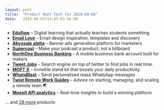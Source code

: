 ```yaml
---
layout: post
title:  "Product Hunt Tech for 2019-09-04"
date:   2019-09-05T14:05:03-04:00
---
```


* **[Eduflow](https://www.producthunt.com/posts/eduflow?utm_campaign=producthunt-api&utm_medium=api&utm_source=Application%3A+Daily+Digest+RSS+%28ID%3A+3202%29)** – Digital learning that actually teaches students something
* **[Email Love](https://www.producthunt.com/posts/email-love?utm_campaign=producthunt-api&utm_medium=api&utm_source=Application%3A+Daily+Digest+RSS+%28ID%3A+3202%29)** – Email design inspiration, templates and discovery
* **[Abyssale alpha](https://www.producthunt.com/posts/abyssale-alpha?utm_campaign=producthunt-api&utm_medium=api&utm_source=Application%3A+Daily+Digest+RSS+%28ID%3A+3202%29)** – Banner ads generation platform for marketers
* **[Supercast](https://www.producthunt.com/posts/supercast-2?utm_campaign=producthunt-api&utm_medium=api&utm_source=Application%3A+Daily+Digest+RSS+%28ID%3A+3202%29)** – Make your podcast a product, not a billboard
* **[NorthOne Business Banking](https://www.producthunt.com/posts/northone-business-banking?utm_campaign=producthunt-api&utm_medium=api&utm_source=Application%3A+Daily+Digest+RSS+%28ID%3A+3202%29)** – A mobile business bank account built for makers
* **[Tweet Jobs](https://www.producthunt.com/posts/tweet-jobs?utm_campaign=producthunt-api&utm_medium=api&utm_source=Application%3A+Daily+Digest+RSS+%28ID%3A+3202%29)** – Search engine on top of twitter to find jobs in real time.
* **[MOFT X](https://www.producthunt.com/posts/moft-x?utm_campaign=producthunt-api&utm_medium=api&utm_source=Application%3A+Daily+Digest+RSS+%28ID%3A+3202%29)** – Invisible stand kit that boosts your daily productivity.
* **[WhatsBlast](https://www.producthunt.com/posts/whatsblast?utm_campaign=producthunt-api&utm_medium=api&utm_source=Application%3A+Daily+Digest+RSS+%28ID%3A+3202%29)** – Send personalized mass WhatsApp messages
* **[Twist Remote Work Guides](https://www.producthunt.com/posts/twist-remote-work-guides?utm_campaign=producthunt-api&utm_medium=api&utm_source=Application%3A+Daily+Digest+RSS+%28ID%3A+3202%29)** – Advice on starting, managing, and scaling a remote team 🌏
* **[Moesif API analytics](https://www.producthunt.com/posts/moesif-api-analytics?utm_campaign=producthunt-api&utm_medium=api&utm_source=Application%3A+Daily+Digest+RSS+%28ID%3A+3202%29)** – Real-time insights to build a winning platform

… and [28 more](https://www.producthunt.com/tech) products